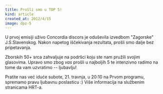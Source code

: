 ```yaml
---
title: Prošli smo u TOP 5!
kind: article
created_at: 2012/4/15
image: dpz-5
---
```


U prvoj emisiji uživo Concordia discors je oduševila izvedbom "Zagorske" J.S.Slavenskog. Nakon napetog iščekivanja rezultata, prošli smo dalje bez pripetavanja.

Zborskih 50+ srca zahvaljuje na podršci koju ste nam pružili svojim glasovima. Upravo smo zbog *vas* prošli u najboljih 5 te intenzivno radimo na tome da vam uzvratimo -- ljubavlju!

Pratite nas već iduće subote, 21. travnja, u 20:10 na Prvom programu, spremamo pravu ljubavnu poslasticu :) Više informacija na službenim stranicama HRT-a.
